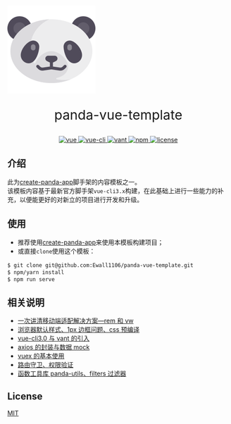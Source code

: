 <img align="center" src="https://raw.githubusercontent.com/Ewall1106/panda-vue-template/master/src/assets/logo.png
" alt="logo" width="200" height="200">

<p align="center" style="font-size:30px">panda-vue-template</p>

<p align="center">
  <a href="https://github.com/vuejs/vue">
    <img src="https://img.shields.io/badge/vue-2.6.11-brightgreen.svg" alt="vue">
  </a>
   <a href="https://cli.vuejs.org/guide/">
    <img src="https://img.shields.io/badge/@vue/cli-4.2.3-brightgreen.svg" alt="vue-cli">
  </a>
    <a href="https://youzan.github.io/vant/#/zh-CN/">
    <img src="https://img.shields.io/badge/vant-2.7.0-brightgreen.svg" alt="vant">
  </a>
   <a href="https://www.npmjs.com/">
    <img src="https://img.shields.io/badge/npm-6.9.0-brightgreen.svg" alt="npm">
  </a>
  <a href="https://github.com/Ewall1106/panda-vue-template/blob/master/LICENSE">
    <img src="https://img.shields.io/github/license/mashape/apistatus.svg" alt="license">
  </a>
</p>

## 介绍

此为[create-panda-app](https://github.com/Ewall1106/create-panda-app)脚手架的内容模板之一。  
该模板内容基于最新官方脚手架`vue-cli3.x`构建，在此基础上进行一些能力的补充，以便能更好的对新立的项目进行开发和升级。

## 使用

- 推荐使用[create-panda-app](https://github.com/Ewall1106/create-panda-app)来使用本模板构建项目；
- 或直接`clone`使用这个模板：

```
$ git clone git@github.com:Ewall1106/panda-vue-template.git
$ npm/yarn install
$ npm run serve
```

## 相关说明

- [一次讲清移动端适配解决方案—rem 和 vw]()
- [浏览器默认样式、1px 边框问题、css 预编译]()
- [vue-cli3.0 与 vant 的引入]()
- [axios 的封装与数据 mock]()
- [vuex 的基本使用]()
- [路由守卫、权限验证]()
- [函数工具库 panda-utils、filters 过滤器]()

## License

[MIT](https://github.com/Ewall1106/panda-vue-template/blob/master/LICENSE)
